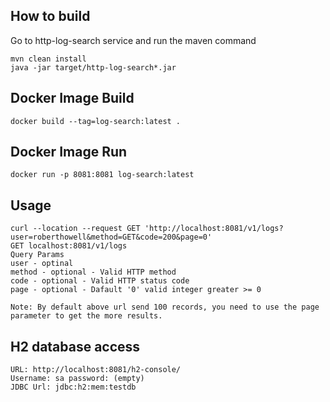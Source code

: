 ## How to build
Go to http-log-search service and run the maven command

    mvn clean install 
    java -jar target/http-log-search*.jar

## Docker Image Build

    docker build --tag=log-search:latest .

## Docker Image Run

    docker run -p 8081:8081 log-search:latest

## Usage
    curl --location --request GET 'http://localhost:8081/v1/logs?user=roberthowell&method=GET&code=200&page=0'
    GET localhost:8081/v1/logs
    Query Params
    user - optinal
    method - optional - Valid HTTP method
    code - optional - Valid HTTP status code
    page - optional - Dafault '0' valid integer greater >= 0
    
    Note: By default above url send 100 records, you need to use the page parameter to get the more results.

## H2 database access
    URL: http://localhost:8081/h2-console/
    Username: sa password: (empty)
    JDBC Url: jdbc:h2:mem:testdb